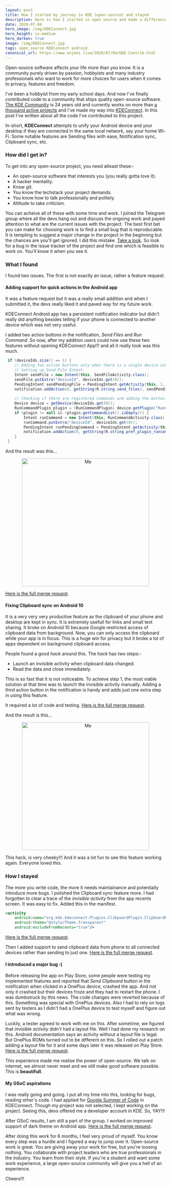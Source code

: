 ```yaml
---
layout: post
title: How I started my journey in KDE (open-source) and stayed
description: Here is how I started in open source and made a difference
date: 2020-07-04
hero_image: /img/KDEConnect.jpg
hero_height: is-medium
hero_darken: true
image: /img/KDEConnect.jpg
tags: open_source KDEConnect android
canonical_url: https://www.anjani.live/2020/07/04/KDE-Contrib.html
---
```


Open-source software affects your life more than you know. It is a community purely driven by passion, hobbyists and 
many industry professionals who want to work for more choices for users when it comes to privacy, features and freedom.

I've been a hobbyist from my early school days. And now I've finally contributed code to a community that ships quality
open-source software. [The KDE Community](https://kde.org/) is 24 years old and currently works on more than [a thousand active 
projects](https://invent.kde.org/explore/groups) and I've made my way into [KDEConnect](https://kdeconnect.kde.org/).
In this post I've written about all the code I've contributed to this project.

In-short, __KDEConnect__ attempts to unify your Android device and your desktop if they are connected in the same local network, say
your home Wi-Fi. Some notable features are Sending files with ease, Notification sync, Clipboard sync, etc. 

### How did I get in?

To get into any open-source project, you need atleast these:-

* An open-source software that interests you (you really gotta love it).
* A hacker mentality.
* Know _git_.
* You know the techstack your project demands.
* You know how to talk professionally and politely.
* Attitude to take criticism.

You can acheive all of these with some time and work. I joined the Telegram group where all the devs hang out and discuss the
ongoing work and payed attention to what are the current issues with the project. The best first bet you can make for choosing work
is to find a small bug that is reproducable. It is tempting to suggest a major change in the project in the beginning but the chances are
you'll get ignored. I did this mistake. [Take a look](https://invent.kde.org/network/kdeconnect-android/-/merge_requests/115).
So look for a bug in the issue tracker of the project and find one which is feasible to work on. You'll know it
when you see it.

### What I found

I found two issues. The first is not exactly an issue, rather a feature request. 

#### Adding support for quick actions in the Android app

It was a feature request but it was a really small addition and when I submitted it, the devs really liked it and paved way
for my future work. 

KDEConnect Android app has a persistent notification indicator but didn't really did anything besides telling if your phone is 
connected to another device which was not very useful. 

I added two action buttons in the notification, _Send Files_ and _Run Command_. So now, after my addition users could now 
use these two features without opening KDEConnect App!!! and all it really took was this much.

```java
 if (deviceIds.size() == 1) {
    // Adding two action buttons only when there is a single device connected.
    // Setting up Send File Intent.
    Intent sendFile = new Intent(this, SendFileActivity.class);
    sendFile.putExtra("deviceId", deviceIds.get(0));
    PendingIntent sendPendingFile = PendingIntent.getActivity(this, 1, sendFile, PendingIntent.FLAG_UPDATE_CURRENT);
    notification.addAction(0, getString(R.string.send_files), sendPendingFile);
 
    // Checking if there are registered commands and adding the button.
    Device device = getDevice(deviceIds.get(0));
    RunCommandPlugin plugin = (RunCommandPlugin) device.getPlugin("RunCommandPlugin");
    if (plugin != null && !plugin.getCommandList().isEmpty()) {
        Intent runCommand = new Intent(this, RunCommandActivity.class);
        runCommand.putExtra("deviceId", deviceIds.get(0));
        PendingIntent runPendingCommand = PendingIntent.getActivity(this, 2, runCommand, PendingIntent.FLAG_UPDATE_CURRENT);
        notification.addAction(0, getString(R.string.pref_plugin_runcommand), runPendingCommand);
    }
 }
```

And the result was this...

<p align="center">
  <img src="/img/KDEContrib/PR1.png" width="400" title="Me">
</p>

[Here is the full merge request](https://invent.kde.org/network/kdeconnect-android/-/merge_requests/126).

#### Fixing Clipboard sync on Android 10

It is a very very very productive feature as the clipboard of your phone and desktop are kept in sync. It is extremely usefull
for links and small text sharing. It broke on Android 10 because Google restricted access of clipboard data from background.
Now, you can only access the clipboard while your app is in focus. This is a huge win for privacy but it broke a lot of apps
dependent on background clipboard access.

People found a good _hack_ around this. The _hack_ has two steps:-

* Launch an invisible activity when clipboard data changed.
* Read the data and close immediately.

This is so fast that it is not noticeable. To achieve step 1, the most viable solution at that time was to launch the invisible 
activity manually. Adding a third action button in the notification is handy and adds just one extra step in using this feature.

It required a lot of code and testing. [Here is the full merge request](https://invent.kde.org/network/kdeconnect-android/-/merge_requests/127).

And the result is this...

<p align="center">
  <img src="/img/KDEContrib/PR2.png" width="400" title="Me">
</p>

This hack, is very cheeky!!! And it was a lot fun to see this feature working again. Everyone loved this.

### How I stayed

The more you write code, the more it needs maintainance and potentially introduce more bugs. I polished the Clipboard
sync feature more. I had forgotten to clear a trace of the _invisible activity_ from the app recents screen. It was easy to 
fix. Added this in the manifest.

```xml
<activity
    android:name="org.kde.kdeconnect.Plugins.ClibpoardPlugin.ClipboardFloatingActivity"
    android:theme="@style/Theme.Transparent"
    android:excludeFromRecents="true"/>
```

[Here is the full merge request](https://invent.kde.org/network/kdeconnect-android/-/merge_requests/131).

Then I added support to send clipboard data from phone to all connected devices rather than sending to just one. 
[Here is the full merge request](https://invent.kde.org/network/kdeconnect-android/-/merge_requests/142).

#### I introduced a major bug :(

Before releasing the app on Play Store, some people were testing my implemented features and reported that _Send Clipboard_
button in the notification when clicked in a OnePlus device, crashed the app. And not only it crashed but their devices froze
and they had to restart the phone. I was dumbstruck by this news. The code changes were reverted because of this. Something was
special with OnePlus devices. Also I had to rely on logs sent by testers as I didn't had a OnePlus device to test myself and
figure out what was wrong. 

Luckily, a tester agreed to work with me on this. After sometime, we figured that _invisible activity_ didn't had a layout
file. Well I had done my research on this. Android documentation says an activity without a layout file is legal. But 
OnePlus ROMs turned out to be different on this. So I rolled out a patch adding a layout file for it and some days later
it was released on Play Store.
[Here is the full merge request](https://invent.kde.org/network/kdeconnect-android/-/merge_requests/145).

This experience made me realise the power of open-source. We talk on internet, we almost never meet and we still make
good software possible. This is __beautifull__.

#### My GSoC aspirations

I was really going and going. I put all my time into this, looking for bugs, reading other's code. 
I had applied for [Google Summer of Code](https://summerofcode.withgoogle.com/) in KDEConnect. Though my project
was not selected, I kept working on the project. Seeing this, devs offered me a developer account in KDE. So, YAY!!!

After GSoC results, I am still a part of the group. I worked on improved support of dark theme on Android app.
[Here is the full merge request](https://invent.kde.org/network/kdeconnect-android/-/merge_requests/154).

After doing this work for 6 months, I feel very proud of myself. You know every step was a hurdle and I figured a
way to jump over it. Open-source work is great. You are giving away your work for free, but you're loosing nothing. You
collaborate with project leaders who are true professionals in the industry. You learn from their style. 
If you're a student and want some work experience, a large open-source community will give you a hell of an experience.

Cheers!!!
